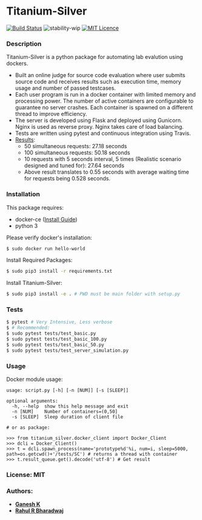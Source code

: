 # Titanium-Silver

[![Build Status](https://travis-ci.org/ganesh-k13/titanium-silver.svg?branch=master)](https://travis-ci.org/ganesh-k13/titanium-silver) ![stability-wip](https://img.shields.io/badge/stability-work_in_progress-lightgrey.svg)  [![MIT Licence](https://badges.frapsoft.com/os/mit/mit.svg?v=103)](https://opensource.org/licenses/mit-license.php)  

### Description

Titanium-Silver is a python package for automating lab evalution using dockers.

- Built an online judge for source code evaluation where user submits source code and receives results such as execution time, memory usage and number of passed testcases.
- Each user program is run in a docker container with limited memory and processing power. The number of active containers are configurable to guarantee no server crashes. Each container is spawned on a different thread to improve efficiency.
- The server is developed using Flask and deployed using Gunicorn. Nginx is used as reverse proxy. Nginx takes care of load balancing.
- Tests are written using pytest and continuous integration using Travis.
- [Results](https://travis-ci.org/ganesh-k13/titanium-silver "Travis Build Status"):
	- 50 simultaneous requests: 27.18 seconds 
	- 100 simultaneous requests: 50.18 seconds
	- 10 requests with 5 seconds interval, 5 times (Realistic scenario designed and tuned for): 27.64 seconds
	- Above result translates to 0.55 seconds with average waiting time for requests being 0.528 seconds.

### Installation

This package requires:
- docker-ce ([Install Guide](https://docs.docker.com/install/))
- python 3

Please verify docker's installation:

```sh
$ sudo docker run hello-world
```

Install Required Packages:

```sh
$ sudo pip3 install -r requirements.txt
```

Install Titanium-Silver:

```sh
$ sudo pip3 install -e . # PWD must be main folder with setup.py
```

### Tests

```sh
$ pytest # Very Intensive, Less verbose
$ # Recommended:
$ sudo pytest tests/test_basic.py
$ sudo pytest tests/test_basic_100.py
$ sudo pytest tests/test_basic_50.py
$ sudo pytest tests/test_server_simulation.py
```

### Usage

Docker module usage:
```
usage: script.py [-h] [-n [NUM]] [-s [SLEEP]]

optional arguments:
  -h, --help  show this help message and exit
  -n [NUM]    Number of containers=(0,50]
  -s [SLEEP]  Sleep duration of client file

# or as package:

>>> from titanium_silver.docker_client import Docker_Client
>>> dcli = Docker_Client()
>>> t = dcli.spawn_process(name='prototype%d'%i, num=i, sleep=5000, path=os.getcwd()+'/tests/SC') # returns a thread with container
>>> t.result_queue.get().decode('utf-8') # Get result

```

### License: MIT

### Authors:
- [**Ganesh K**](https://github.com/ganesh-k13)
- [**Rahul R Bharadwaj**](https://github.com/Rahul-RB)
